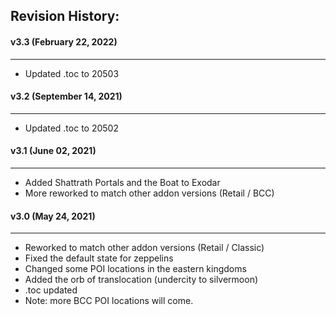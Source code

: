 ## Revision History:

#### v3.3 (February 22, 2022)
------------------------------
* Updated .toc to 20503

#### v3.2 (September 14, 2021)
------------------------------
* Updated .toc to 20502

#### v3.1 (June 02, 2021)
------------------------------
* Added Shattrath Portals and the Boat to Exodar
* More reworked to match other addon versions (Retail / BCC)

#### v3.0 (May 24, 2021)
------------------------------
* Reworked to match other addon versions (Retail / Classic)
* Fixed the default state for zeppelins
* Changed some POI locations in the eastern kingdoms
* Added the orb of translocation (undercity to silvermoon)
* .toc updated
* Note: more BCC POI locations will come.
